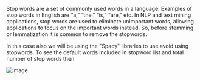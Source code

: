 Stop words are a set of commonly used words in a language. Examples of stop words in English are “a,” “the,” “is,” “are,” etc. In NLP and text mining applications, stop words are used to eliminate unimportant words, allowing applications to focus on the important words instead. So, before stemming or lemmatization it is common to remove the stopwords.

In this case also we will be using the "Spacy" libraries to use avoid using stopwords. To see the default words included in stopword list and total number of stop words then

![image](https://github.com/nmanuvenugopal/Natural-Language-Processing-in-Python-with-8-Projects/assets/99719105/01b1df68-4d76-4534-98b9-e67c7f000ee7)
